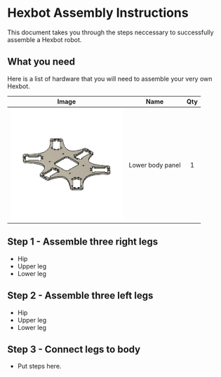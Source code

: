# Hexbot Assembly Instructions

This document takes you through the steps neccessary to successfully assemble a Hexbot robot.

## What you need

Here is a list of hardware that you will need to assemble your very own Hexbot.

| Image | Name | Qty |
|:-----:|:----:|:---:|
| ![Lower body panel](/img/newLowerBody&#32;v7.png) |  Lower body panel | 1 |

## Step 1 - Assemble three right legs

* Hip
* Upper leg
* Lower leg

## Step 2 - Assemble three left legs

* Hip
* Upper leg
* Lower leg

## Step 3 - Connect legs to body
* Put steps here.
